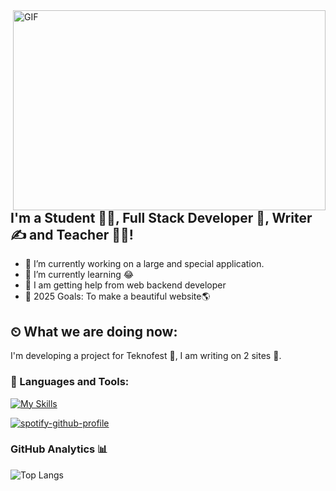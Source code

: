 <img align="right" alt="GIF" src="https://github.com/abhisheknaiidu/abhisheknaiidu/blob/master/code.gif?raw=true" width="500" height="320" />

## I'm a Student 👨‍🎓, Full Stack Developer 🚀, Writer ✍ and Teacher 👨‍🎓!
- 🔭 I’m currently working on a large and special application.
- 🌱 I’m currently learning 😂
- 🤔 I am getting help from web backend developer
- 🥅 2025 Goals: To make a beautiful website🌎


## ⏲ What we are doing now:
I'm developing a project for Teknofest 🚀, I am writing on 2 sites 📃.


### 🔧 Languages and Tools:

[![My Skills](https://skillicons.dev/icons?i=js,py,cs,c,django,html,css,vscode,ps,npm,nodejs,ai,git,arduino)](https://skillicons.dev)
<br />

[![spotify-github-profile](https://spotify-github-profile.kittinanx.com/api/view?uid=1c7etgggchj6mwzf1khta5nj8&cover_image=true&theme=default&show_offline=false&background_color=121212&interchange=false&bar_color_cover=false)](https://github.com/kittinan/spotify-github-profile)


### GitHub Analytics 📊

 ![Top Langs](https://github-readme-stats.vercel.app/api/top-langs/?username=AstroWise0&layout=compact)

<br />
<br />
